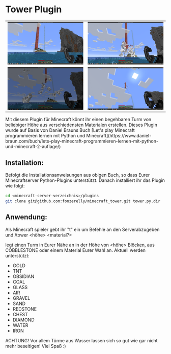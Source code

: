 # Tower Plugin
<table>
  <tr>
    <td>
      <img src="images/screenshot_01.png">
    </td>
    <td>
      <img src="images/screenshot_02.png">
    </td>
  </tr>
  <tr>
    <td>
      <img src="images/screenshot_03.png">
    </td>
    <td>
      <img src="images/screenshot_04.png">
    </td>
  </tr>
 </table>
Mit diesem Plugin für Minecraft könnt ihr einen begehbaren Turm von beliebiger Höhe aus verschiedensten Materialen erstellen. Dieses Plugin wurde auf Basis von Daniel Brauns Buch [Let's play Minecraft programmieren lernen mit Python und Minecraft](https://www.daniel-braun.com/buch/lets-play-minecraft-programmieren-lernen-mit-python-und-minecraft-2-auflage/)

## Installation:

Befolgt die Installationsanweisungen aus obigen Buch, so dass Eurer Minecraftserver Python-Plugins unterstützt.
Danach installiert ihr das Plugin wie folgt:

``` sh
cd <minecraft-server-verzeichnis>/plugins
git clone git@github.com:fonzerelly/minecraft_tower.git tower.py.dir
```

## Anwendung:

Als Minecraft spieler gebt ihr "t" ein um Befehle an den Serverabzugeben und
/tower <höhe> <material?>

legt einen Turm in Eurer Nähe an in der Höhe von <höhe> Blöcken, aus COBBLESTONE oder einem Material Eurer Wahl an. Aktuell werden unterstützt:
* GOLD
* TNT
* OBSIDIAN
* COAL
* GLASS
* AIR
* GRAVEL
* SAND
* REDSTONE
* CHEST
* DIAMOND
* WATER
* IRON

ACHTUNG!
Vor allem Türme aus Wasser lassen sich so gut wie gar nicht mehr beseitigen!
Viel Spaß :)
